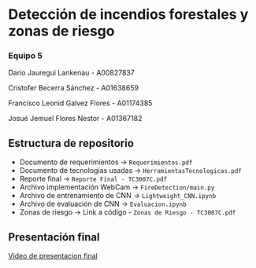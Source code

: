 # Detección de incendios forestales y zonas de riesgo

### Equipo 5

Dario Jauregui Lankenau - A00827837

Cristofer Becerra Sánchez - A01638659

Francisco Leonid Galvez Flores - A01174385

Josué Jemuel Flores Nestor - A01367182 

## Estructura de repositorio

- Documento de requerimientos -> `Requerimientos.pdf`
- Documento de tecnologías usadas -> `HerramientasTecnologicas.pdf`
- Reporte final -> `Reporte Final - TC3007C.pdf`
- Archivo implementación WebCam -> `FireDetection/main.py`
- Archivo de entrenamiento de CNN -> `Lightweight_CNN.ipynb`
- Archivo de evaluación de CNN -> `Evaluacion.ipynb`
- Zonas de riesgo -> Link a código - `Zonas de Riesgo - TC3007C.pdf`


## Presentación final

[Video de presentacion final](https://youtu.be/Fq_DmQHMi54)

